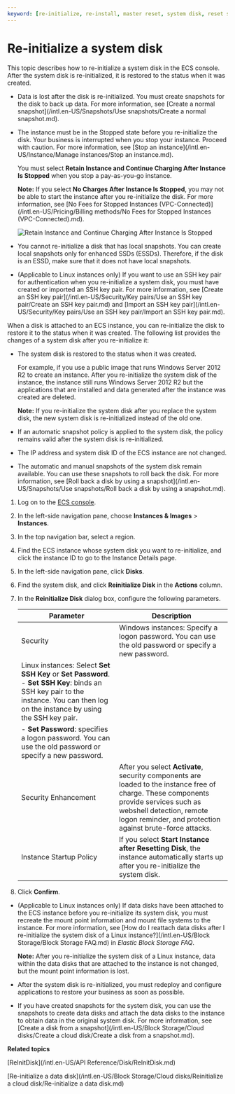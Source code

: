 ```yaml
---
keyword: [re-initialize, re-install, master reset, system disk, reset system]
---
```


# Re-initialize a system disk

This topic describes how to re-initialize a system disk in the ECS console. After the system disk is re-initialized, it is restored to the status when it was created.

-   Data is lost after the disk is re-initialized. You must create snapshots for the disk to back up data. For more information, see [Create a normal snapshot](/intl.en-US/Snapshots/Use snapshots/Create a normal snapshot.md).
-   The instance must be in the Stopped state before you re-initialize the disk. Your business is interrupted when you stop your instance. Proceed with caution. For more information, see [Stop an instance](/intl.en-US/Instance/Manage instances/Stop an instance.md).

    You must select **Retain Instance and Continue Charging After Instance Is Stopped** when you stop a pay-as-you-go instance.

    **Note:** If you select **No Charges After Instance Is Stopped**, you may not be able to start the instance after you re-initialize the disk. For more information, see [No Fees for Stopped Instances \(VPC-Connected\)](/intl.en-US/Pricing/Billing methods/No Fees for Stopped Instances (VPC-Connected).md).

    ![Retain Instance and Continue Charging After Instance Is Stopped](https://static-aliyun-doc.oss-cn-hangzhou.aliyuncs.com/assets/img/en-US/4872909951/p5328.png)

-   You cannot re-initialize a disk that has local snapshots. You can create local snapshots only for enhanced SSDs \(ESSDs\). Therefore, if the disk is an ESSD, make sure that it does not have local snapshots.
-   \(Applicable to Linux instances only\) If you want to use an SSH key pair for authentication when you re-initialize a system disk, you must have created or imported an SSH key pair. For more information, see [Create an SSH key pair](/intl.en-US/Security/Key pairs/Use an SSH key pair/Create an SSH key pair.md) and [Import an SSH key pair](/intl.en-US/Security/Key pairs/Use an SSH key pair/Import an SSH key pair.md).

When a disk is attached to an ECS instance, you can re-initialize the disk to restore it to the status when it was created. The following list provides the changes of a system disk after you re-initialize it:

-   The system disk is restored to the status when it was created.

    For example, if you use a public image that runs Windows Server 2012 R2 to create an instance. After you re-initialize the system disk of the instance, the instance still runs Windows Server 2012 R2 but the applications that are installed and data generated after the instance was created are deleted.

    **Note:** If you re-initialize the system disk after you replace the system disk, the new system disk is re-initialized instead of the old one.

-   If an automatic snapshot policy is applied to the system disk, the policy remains valid after the system disk is re-initialized.
-   The IP address and system disk ID of the ECS instance are not changed.
-   The automatic and manual snapshots of the system disk remain available. You can use these snapshots to roll back the disk. For more information, see [Roll back a disk by using a snapshot](/intl.en-US/Snapshots/Use snapshots/Roll back a disk by using a snapshot.md).

1.  Log on to the [ECS console](https://ecs.console.aliyun.com).

2.  In the left-side navigation pane, choose **Instances & Images** \> **Instances**.

3.  In the top navigation bar, select a region.

4.  Find the ECS instance whose system disk you want to re-initialize, and click the instance ID to go to the Instance Details page.

5.  In the left-side navigation pane, click **Disks**.

6.  Find the system disk, and click **Reinitialize Disk** in the **Actions** column.

7.  In the **Reinitialize Disk** dialog box, configure the following parameters.

    |Parameter|Description|
    |---------|-----------|
    |Security|Windows instances: Specify a logon password. You can use the old password or specify a new password.|
    |Linux instances: Select **Set SSH Key** or **Set Password**.    -   **Set SSH Key**: binds an SSH key pair to the instance. You can then log on the instance by using the SSH key pair.
    -   **Set Password**: specifies a logon password. You can use the old password or specify a new password. |
    |Security Enhancement|After you select **Activate**, security components are loaded to the instance free of charge. These components provide services such as webshell detection, remote logon reminder, and protection against brute-force attacks.|
    |Instance Startup Policy|If you select **Start Instance after Resetting Disk**, the instance automatically starts up after you re-initialize the system disk.|

8.  Click **Confirm**.


-   \(Applicable to Linux instances only\) If data disks have been attached to the ECS instance before you re-initialize its system disk, you must recreate the mount point information and mount file systems to the instance. For more information, see [How do I reattach data disks after I re-initialize the system disk of a Linux instance?](/intl.en-US/Block Storage/Block Storage FAQ.md) in *Elastic Block Storage FAQ*.

    **Note:** After you re-initialize the system disk of a Linux instance, data within the data disks that are attached to the instance is not changed, but the mount point information is lost.

-   After the system disk is re-initialized, you must redeploy and configure applications to restore your business as soon as possible.
-   If you have created snapshots for the system disk, you can use the snapshots to create data disks and attach the data disks to the instance to obtain data in the original system disk. For more information, see [Create a disk from a snapshot](/intl.en-US/Block Storage/Cloud disks/Create a cloud disk/Create a disk from a snapshot.md).

**Related topics**  


[ReInitDisk](/intl.en-US/API Reference/Disk/ReInitDisk.md)

[Re-initialize a data disk](/intl.en-US/Block Storage/Cloud disks/Reinitialize a cloud disk/Re-initialize a data disk.md)

